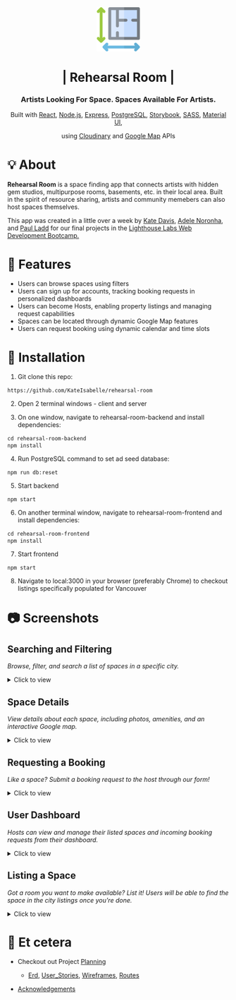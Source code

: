 <!-- TITLE -->
<div align="center">
<img src="rehearsal-room-frontend/src/components/Header/plans.svg" height="100" width="100">
<h1>| Rehearsal Room |</h1>
<h3>Artists Looking For Space. Spaces Available For Artists.</h3>

<p>Built with <a href="https://reactjs.org/">React</a>, <a href="https://nodejs.org/en/">Node.js</a>, <a href="https://expressjs.com/">Express</a>, <a href="https://www.postgresql.org/">PostgreSQL</a>, <a href="https://storybook.js.org/">Storybook</a>, <a href="https://sass-lang.com/">SASS</a>, <a href="https://material-ui.com/">Material UI</a>, </p>
<p>using <a href="https://cloudinary.com/">Cloudinary</a> and <a href="https://developers.google.com/maps">Google Map</a> APIs</p>

</div>


# 💡 About

<b>Rehearsal Room</b> is a space finding app that connects artists with hidden gem studios, multipurpose rooms, basements, etc. in their local area. Built in the spirit of resource sharing, artists and community memebers can also host spaces themselves.

This app was created in a little over a week by <a href="https://github.com/KateIsabelle">Kate Davis</a>, <a href="https://github.com/MrinalN">Adele Noronha</a>, and <a href="https://github.com/itspladd">Paul Ladd</a> for our final projects in the <a href="https://www.lighthouselabs.ca/en/web-development-bootcamp">Lighthouse Labs Web Development Bootcamp.</a>

# 🌟 Features
- Users can browse spaces using filters
- Users can sign up for accounts, tracking booking requests in personalized dashboards
- Users can become Hosts, enabling property listings and managing request capabilities
- Spaces can be located through dynamic Google Map features
- Users can request booking using dynamic calendar and time slots

# 🧰 Installation
1. Git clone this repo:
  ```
  https://github.com/KateIsabelle/rehearsal-room
  ```

2. Open 2 terminal windows - client and server

3. On one window, navigate to rehearsal-room-backend and install dependencies:
  ```
  cd rehearsal-room-backend
  npm install
  ```
4. Run PostgreSQL command to set ad seed database:
  ```
  npm run db:reset
  ```
5. Start backend
  ```
  npm start
  ```
6. On another terminal window, navigate to rehearsal-room-frontend and install dependencies:
  ```
  cd rehearsal-room-frontend
  npm install
  ```
7. Start frontend
  ```
  npm start
  ```
8. Navigate to local:3000 in your browser (preferably Chrome) to checkout listings specifically populated for Vancouver


# 📷  Screenshots

## Searching and Filtering
*Browse, filter, and search a list of spaces in a specific city.*
<details><summary>Click to view</summary>

![](https://github.com/KateIsabelle/rehearsal-room/blob/master/docs/search_browse.gif)

</details>

## Space Details
*View details about each space, including photos, amenities, and an interactive Google map.*
<details><summary>Click to view</summary>

![](https://github.com/KateIsabelle/rehearsal-room/blob/master/docs/space_tour.gif)

</details>

## Requesting a Booking
*Like a space? Submit a booking request to the host through our form!*
<details><summary>Click to view</summary>

![](https://github.com/KateIsabelle/rehearsal-room/blob/master/docs/booking_req.gif)

</details>

## User Dashboard
*Hosts can view and manage their listed spaces and incoming booking requests from their dashboard.*
<details><summary>Click to view</summary>

![](https://github.com/KateIsabelle/rehearsal-room/blob/master/docs/host_bookings_management.gif)

</details>

## Listing a Space
*Got a room you want to make available? List it! Users will be able to find the space in the city listings once you're done.*
<details><summary>Click to view</summary>

![](https://github.com/KateIsabelle/rehearsal-room/blob/master/docs/host_new_space.gif)

</details>

# 💬 Et cetera 
- Checkout out Project [Planning](/planning)
  * [Erd](/planning/erd.md), [User_Stories](/planning/user_stories.md), [Wireframes](/planning/wireframe.md), [Routes](/planning/routes.md)

- [Acknowledgements](/planning/acknowledgements.md)
    
